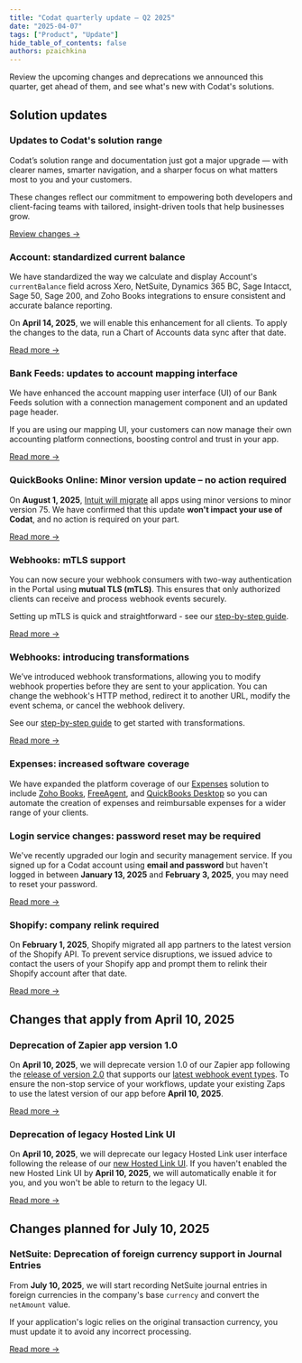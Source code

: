```yaml
---
title: "Codat quarterly update — Q2 2025"
date: "2025-04-07"
tags: ["Product", "Update"]
hide_table_of_contents: false
authors: pzaichkina
---
```


Review the upcoming changes and deprecations we announced this quarter, get ahead of them, and see what's new with Codat's solutions.

<!--truncate-->

## Solution updates

### Updates to Codat's solution range
 
Codat’s solution range and documentation just got a major upgrade — with clearer names, smarter navigation, and a sharper focus on what matters most to you and your customers.

These changes reflect our commitment to empowering both developers and client-facing teams with tailored, insight-driven tools that help businesses grow.

[Review changes →](/updates/250204-new-product-docs)

### Account: standardized current balance

We have standardized the way we calculate and display Account's `currentBalance` field across Xero, NetSuite, Dynamics 365 BC, Sage Intacct, Sage 50, Sage 200, and Zoho Books integrations to ensure consistent and accurate balance reporting.

On **April 14, 2025**, we will enable this enhancement for all clients. To apply the changes to the data, run a Chart of Accounts data sync after that date.

[Read more →](/updates/250404-update-accounts-balances)

### Bank Feeds: updates to account mapping interface

We have enhanced the account mapping user interface (UI) of our Bank Feeds solution with a connection management component and an updated page header.

If you are using our mapping UI, your customers can now manage their own accounting platform connections, boosting control and trust in your app.

[Read more →](/updates/250401-bank-feeds-connections)

### QuickBooks Online: Minor version update – no action required

On **August 1, 2025**, [Intuit will migrate](https://blogs.intuit.com/2025/01/21/changes-to-our-accounting-api-that-may-impact-your-application/) all apps using minor versions to minor version 75. We have confirmed that this update **won't impact your use of Codat**, and no action is required on your part.

[Read more →](/updates/250401-qbo-minor-versions-update)

### Webhooks: mTLS support

You can now secure your webhook consumers with two-way authentication in the Portal using **mutual TLS (mTLS)**. This ensures that only authorized clients can receive and process webhook events securely.

Setting up mTLS is quick and straightforward - see our [step-by-step guide](/using-the-api/webhooks/create-consumer#configure-mutual-tls).

[Read more →](/updates/250227-webhook-mTLS-support)

### Webhooks: introducing transformations

We’ve introduced webhook transformations, allowing you to modify webhook properties before they are sent to your application. You can change the webhook's HTTP method, redirect it to another URL, modify the event schema, or cancel the webhook delivery. 

See our [step-by-step guide](/using-the-api/webhooks/create-consumer#transform-webhook-properties) to get started with transformations.

[Read more →](/updates/250129-webhook-transformations)

### Expenses: increased software coverage

We have expanded the platform coverage of our [Expenses](/expenses/overview) solution to include [Zoho Books](/updates/250217-Zoho-Books-Sync-for-Expenses), [FreeAgent](/updates/240622-FreeAgent-Sync-for-Expenses), and [QuickBooks Desktop](/updates/240404-QBD-Sync-for-Expenses) so you can automate the creation of expenses and reimbursable expenses for a wider range of your clients.

### Login service changes: password reset may be required

We've recently upgraded our login and security management service. If you signed up for a Codat account using **email and password** but haven't logged in between **January 13, 2025** and **February 3, 2025**, you may need to reset your password.

[Read more →](/updates/250130-updates-to-identity-service)

### Shopify: company relink required

On **February 1, 2025**, Shopify migrated all app partners to the latest version of the Shopify API. To prevent service disruptions, we issued advice to contact the users of your Shopify app and prompt them to relink their Shopify account after that date.

[Read more →](/updates/250131-shopify-update)

## Changes that apply from April 10, 2025

### Deprecation of Zapier app version 1.0
 
On **April 10, 2025**, we will deprecate version 1.0 of our Zapier app following the [release of version 2.0](/updates/250108-zapier-integration-v2) that supports our [latest webhook event types](/using-the-api/webhooks/event-types). To ensure the non-stop service of your workflows, update your existing Zaps to use the latest version of our app before **April 10, 2025**.
 
[Read more →](/updates/250109-deprecation-zapier-integration-v1)

### Deprecation of legacy Hosted Link UI
 
On **April 10, 2025**, we will deprecate our legacy Hosted Link user interface following the release of our [new Hosted Link UI](/updates/250110-new-hosted-link-ui). If you haven't enabled the new Hosted Link UI by **April 10, 2025**, we will automatically enable it for you, and you won't be able to return to the legacy UI.
 
[Read more →](/updates/250110-deprecation-legacy-hosted-link-ui)

## Changes planned for July 10, 2025

### NetSuite: Deprecation of foreign currency support in Journal Entries
 
From **July 10, 2025**, we will start recording NetSuite journal entries in foreign currencies in the company's base `currency` and convert the `netAmount` value.
 
If your application's logic relies on the original transaction currency, you must update it to avoid any incorrect processing.
 
[Read more →](/updates/250404-deprecation-netsuite-je-basecurrency)